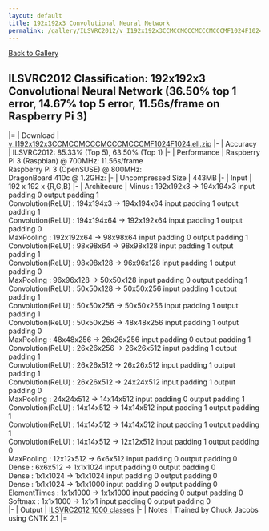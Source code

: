 ```yaml
---
layout: default
title: 192x192x3 Convolutional Neural Network
permalink: /gallery/ILSVRC2012/v_I192x192x3CCMCCMCCCMCCCMCCCMF1024F1024
---
```


[Back to Gallery](/ELL/gallery)

## ILSVRC2012 Classification: 192x192x3 Convolutional Neural Network (36.50% top 1 error, 14.67% top 5 error, 11.56s/frame on Raspberry Pi 3)

|=
| Download | [v_I192x192x3CCMCCMCCCMCCCMCCCMF1024F1024.ell.zip](https://github.com/Microsoft/ELL-models/raw/master/models/ILSVRC2012/v_I192x192x3CCMCCMCCCMCCCMCCCMF1024F1024/v_I192x192x3CCMCCMCCCMCCCMCCCMF1024F1024.ell.zip)
|-
| Accuracy | ILSVRC2012: 85.33% (Top 5), 63.50% (Top 1) 
|-
| Performance | Raspberry Pi 3 (Raspbian) @ 700MHz: 11.56s/frame<br>Raspberry Pi 3 (OpenSUSE) @ 800MHz: <br>DragonBoard 410c @ 1.2GHz:
|-
| Uncompressed Size | 443MB
|-
| Input | 192 x 192 x {R,G,B}
|-
| Architecure | Minus :  192x192x3  ->  194x194x3  input padding 0  output padding 1<br>Convolution(ReLU) :  194x194x3  ->  194x194x64  input padding 1  output padding 1<br>Convolution(ReLU) :  194x194x64  ->  192x192x64  input padding 1  output padding 0<br>MaxPooling :  192x192x64  ->  98x98x64  input padding 0  output padding 1<br>Convolution(ReLU) :  98x98x64  ->  98x98x128  input padding 1  output padding 1<br>Convolution(ReLU) :  98x98x128  ->  96x96x128  input padding 1  output padding 0<br>MaxPooling :  96x96x128  ->  50x50x128  input padding 0  output padding 1<br>Convolution(ReLU) :  50x50x128  ->  50x50x256  input padding 1  output padding 1<br>Convolution(ReLU) :  50x50x256  ->  50x50x256  input padding 1  output padding 1<br>Convolution(ReLU) :  50x50x256  ->  48x48x256  input padding 1  output padding 0<br>MaxPooling :  48x48x256  ->  26x26x256  input padding 0  output padding 1<br>Convolution(ReLU) :  26x26x256  ->  26x26x512  input padding 1  output padding 1<br>Convolution(ReLU) :  26x26x512  ->  26x26x512  input padding 1  output padding 1<br>Convolution(ReLU) :  26x26x512  ->  24x24x512  input padding 1  output padding 0<br>MaxPooling :  24x24x512  ->  14x14x512  input padding 0  output padding 1<br>Convolution(ReLU) :  14x14x512  ->  14x14x512  input padding 1  output padding 1<br>Convolution(ReLU) :  14x14x512  ->  14x14x512  input padding 1  output padding 1<br>Convolution(ReLU) :  14x14x512  ->  12x12x512  input padding 1  output padding 0<br>MaxPooling :  12x12x512  ->  6x6x512  input padding 0  output padding 0<br>Dense :  6x6x512  ->  1x1x1024  input padding 0  output padding 0<br>Dense :  1x1x1024  ->  1x1x1024  input padding 0  output padding 0<br>Dense :  1x1x1024  ->  1x1x1000  input padding 0  output padding 0<br>ElementTimes :  1x1x1000  ->  1x1x1000  input padding 0  output padding 0<br>Softmax :  1x1x1000  ->  1x1x1  input padding 0  output padding 0<br>
|-
| Output | [ILSVRC2012 1000 classes](https://github.com/Microsoft/ELL-models/raw/master/models/ILSVRC2012/ILSVRC2012_labels.txt)
|-
| Notes | Trained by Chuck Jacobs using CNTK 2.1
|=
